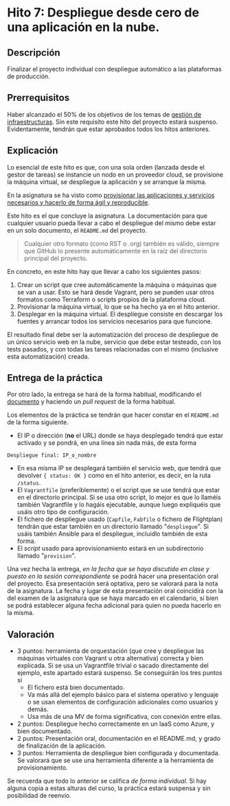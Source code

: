 Hito 7: Despliegue desde cero de una aplicación en la nube.
=====================================

Descripción
-----------------

Finalizar el proyecto individual con despliegue automático a las
plataformas de producción.

Prerrequisitos
--------------------

Haber alcanzado
el 50% de los objetivos de los temas de [gestión de infraestructuras](../temas/Gestion_de_configuraciones.md). Sin
este requisito este hito del proyecto estará suspenso. Evidentamente,
tendrán que estar aprobados todos los hitos anteriores.

Explicación
----------------

Lo esencial de este hito es que, con una sola orden (lanzada desde el
gestor de tareas) se instancie un nodo en un proveedor cloud, se
provisione la máquina virtual, se despliegue la aplicación y se
arranque la misma. 

En la asignatura se ha visto como 
[provisionar las aplicaciones y servicios necesarios y hacerlo de forma ágil y reproducible](../temas/Gestion_de_configuraciones.md).

Este hito es el que concluye la asignatura. La documentación para que cualquier usuario pueda llevar a cabo el despliegue del mismo debe estar en
un solo documento, el `README.md` del
proyecto.

> Cualquier otro formato (como RST o .org) también es
> válido, siempre que GitHub lo presente automáticamente en la raíz del
> directorio principal del proyecto.

En concreto, en este hito hay que llevar a cabo los siguientes pasos:
1. Crear un script que cree automáticamente la máquina o máquinas que
   se van a usar. Esto se hará desde Vagrant, pero se pueden usar
   otros formatos como Terraform o scripts propios de la plataforma cloud.
2. Provisionar la máquina virtual, lo que se ha hecho ya en el hito
   anterior.
3. Desplegar en la máquina virtual. El despliegue consiste en
   descargar los fuentes y arrancar todos los servicios necesarios
   para que funcione.
   
El resultado final debe ser la automatización del proceso de
despliegue de un único servicio web en la nube, servicio que debe
estar testeado, con los tests pasados, y con todas las tareas
relacionadas con el mismo (inclusive esta automatización) creada.


Entrega de la práctica
--------------------------------

Por otro lado, la entrega se hará de la forma habitual, modificando el
[documento](https://github.com/JJ/IV-19-20/blob/master/practicas/hito-7.md)
y haciendo un *pull request* de la forma habitual.

Los elementos de la práctica se tendrán que hacer constar en el
`README.md` de la forma siguiente.

* El IP o dirección (**no** el URL) donde se haya desplegado tendrá que estar activado
  y se pondrá, en una línea sin nada más, de esta forma

~~~
Despliegue final: IP_o_nombre
~~~

* En esa misma IP se desplegará también el servicio web, que tendrá
  que devolver `{ status: OK }` como en el hito anterior, es decir,
  en la ruta `/status`.
* El `Vagrantfile` (preferiblemente) o el script que se use tendrá que
  estar en el directorio principal. Si se usa otro script, lo mejor es
  que lo llaméis también Vagrantfile y lo hagáis ejecutable, aunque
  luego expliquéis que usáis otro tipo de configuración.
* El fichero de despliegue usado (`Capfile`, `Fabfile` o fichero de
  Flightplan) tendrán que estar también en un directorio llamado
  "`despliegue`". Si usáis también Ansible para el despliegue,
  incluidlo también de esta forma.
* El *script* usado para aprovisionamiento estará en un subdirectorio
  llamado "`provision`".

Una vez hecha la entrega, *en la fecha que se haya discutido en clase
y puesto en la sesión correspondiente* se podrá hacer una presentación
oral del proyecto. Esa presentación será
optativa, pero se valorará para la nota de la asignatura. La fecha y
lugar de esta presentación oral coincidirá con la del examen de la
asignatura que se haya marcado en el calendario, si bien se podrá
establecer alguna fecha adicional para quien no pueda hacerlo en la misma.

Valoración
--------------

* 3 puntos: herramienta de orquestación (que cree y despliegue las
  máquinas virtuales con Vagrant u otra alternativa) correcta y bien
  explicada. Si se usa un Vagrantfile trivial o sacado directamente
  del ejemplo, este apartado estará suspenso. Se conseguirán los tres puntos si
  * El fichero está bien documentado.
  * Va más allá del ejemplo básico para el sistema operativo y
    lenguaje o se usan elementos de configuración adicionales como
    usuarios y demás.
  * Usa más de una MV de forma significativa, con conexión entre
    ellas. 
* 2 puntos: Despliegue hecho correctamente en un IaaS como Azure, y bien documentado.
* 2 puntos: Presentación oral, documentación en el README.md, y grado
  de finalización de la aplicación.
* 3 puntos: Herramienta de despliegue bien configurada y documentada. Se
  valorará que se use una herramienta diferente a la herramienta de
  provisionamiento.
  
Se recuerda que todo lo anterior se califica *de forma individual*. Si
hay alguna copia a estas alturas del curso, la práctica estará
suspensa y sin posibilidad de reenvío.
